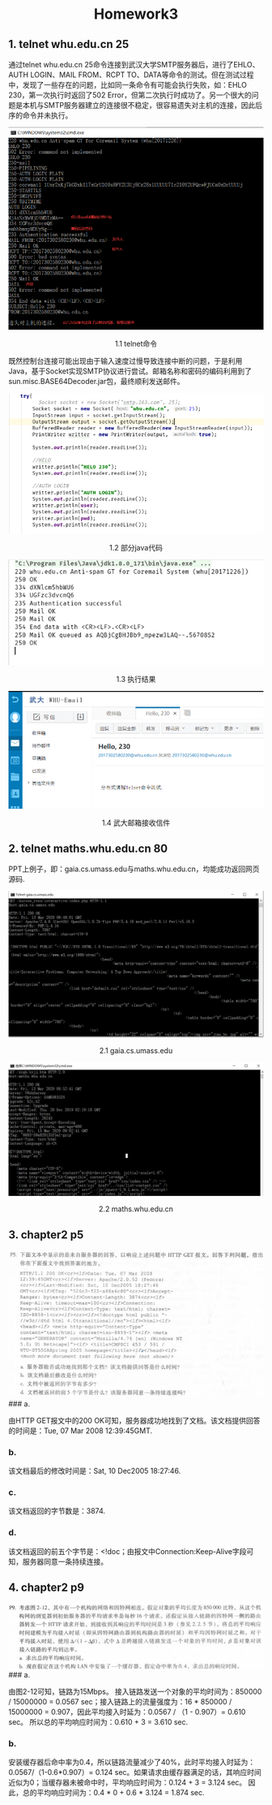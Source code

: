 <center><h1>Homework3</h1></center>

## 1. telnet whu.edu.cn 25

<p>通过telnet whu.edu.cn 25命令连接到武汉大学SMTP服务器后，进行了EHLO、AUTH LOGIN、MAIL FROM、RCPT TO、DATA等命令的测试。但在测试过程中，发现了一些存在的问题，比如同一条命令有可能会执行失败，如：EHLO 230，第一次执行时返回了502 Error，但第二次执行时成功了。另一个很大的问题是本机与SMTP服务器建立的连接很不稳定，很容易遗失对主机的连接，因此后序的命令并未执行。</p>

<div align="cneter">
<img src="telnet1.png"/>
<p align="center">1.1 telnet命令</p>
</div>
<p>既然控制台连接可能出现由于输入速度过慢导致连接中断的问题，于是利用Java，基于Socket实现SMTP协议进行尝试。邮箱名称和密码的编码利用到了sun.misc.BASE64Decoder.jar包，最终顺利发送邮件。</p>
<div align="cneter">
<img src="java.png"/>
<p align="center">1.2 部分java代码</p>
</div>

<div align="cneter">
<img src="result.png"/>
<p align="center">1.3 执行结果</p>
</div>

<div align="cneter">
<img src="whu.png"/>
<p align="center">1.4 武大邮箱接收信件</p>
</div>


## 2. telnet maths.whu.edu.cn 80

<p>PPT上例子，即：gaia.cs.umass.edu与maths.whu.edu.cn，均能成功返回网页源码.</p>

<div align="cneter">
<img src="telnet3.png"/>
<p align="center">2.1 gaia.cs.umass.edu</p>
</div>

<div align="cneter">
<img src="telnet2.png"/>
<p align="center">2.2 maths.whu.edu.cn</p>
</div>

## 3. chapter2 p5

<div align="cneter">
<img src="p5.png"/>
</div>
### a.

由HTTP GET报文中的200 OK可知，服务器成功地找到了文档。该文档提供回答的时间是：Tue, 07 Mar 2008 12:39:45GMT.

### b.

该文档最后的修改时间是：Sat, 10 Dec2005 18:27:46.

### c.

该文档返回的字节数是：3874.

### d.

该文档返回的前五个字节是：<!doc；由报文中Connection:Keep-Alive字段可知，服务器同意一条持续连接。

## 4. chapter2 p9

<div align="cneter">
<img src="p9.png"/>
</div>
### a.

由图2-12可知，链路为15Mbps。
接入链路发送一个对象的平均时间为：850000 / 15000000 = 0.0567 sec；接入链路上的流量强度为：16 * 850000 / 15000000 = 0.907，因此平均接入时延为：0.0567 / （1 - 0.907）= 0.610 sec。
所以总的平均响应时间为：0.610 + 3 = 3.610 sec.

### b.

安装缓存器后命中率为0.4，所以链路流量减少了40%，此时平均接入时延为：0.0567/（1-0.6*0.907）= 0.124 sec。如果请求由缓存器满足的话，其响应时间近似为0；当缓存器未被命中时，平均响应时间为：0.124 + 3 = 3.124 sec。
因此，总的平均响应时间为：0.4 * 0 + 0.6 * 3.124 = 1.874 sec.